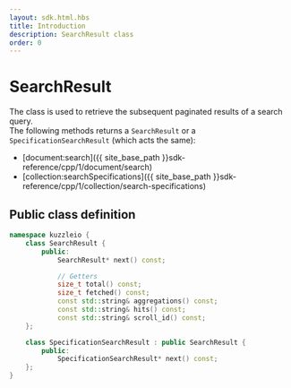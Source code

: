 ```yaml
---
layout: sdk.html.hbs
title: Introduction
description: SearchResult class
order: 0
---
```


# SearchResult

The class is used to retrieve the subsequent paginated results of a search query.  
The following methods returns a `SearchResult` or a `SpecificationSearchResult` (which acts the same):
 - [document:search]({{ site_base_path }}sdk-reference/cpp/1/document/search)
 - [collection:searchSpecifications]({{ site_base_path }}sdk-reference/cpp/1/collection/search-specifications)

## Public class definition

```cpp
namespace kuzzleio {
    class SearchResult {
        public:
            SearchResult* next() const;

            // Getters
            size_t total() const;
            size_t fetched() const;
            const std::string& aggregations() const;
            const std::string& hits() const;
            const std::string& scroll_id() const;
    };

    class SpecificationSearchResult : public SearchResult {
        public:
            SpecificationSearchResult* next() const;
    };
}
```
